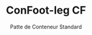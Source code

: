 ---
title: "ConFoot-leg CF"
subtitle: "Patte de Conteneur Standard"
mainImage: "/images/products/confoot-leg-cf-main.jpg"
gallery:
  - "/images/products/confoot-leg-cf-1.jpg"
  - "/images/products/confoot-leg-cf-2.jpg"
  - "/images/products/confoot-leg-cf-3.jpg"
shortDescription: "Le ConFoot-leg CF est notre modèle standard de patte de conteneur qui réduit le temps nécessaire au déplacement et au déchargement des conteneurs, permettant ainsi de laisser les conteneurs en attente de déchargement pour que les conducteurs n'aient pas à patienter."
technicalDescription: "Le modèle CF permet d'utiliser les conteneurs comme espace de stockage supplémentaire tout en restant prêts à être déplacés à tout moment - il suffit de garer la remorque sous le conteneur et de poursuivre le trajet."
videoID: "C2KwnEb-npU"
specifications:
  - name: "Poids"
    value: "24 kg par patte"
  - name: "Capacité de charge"
    value: "34 tonnes"
  - name: "Plage d'ajustement"
    value: "1 043 mm à 1 448 mm"
  - name: "Matériau"
    value: "Acier de haute qualité"
price: "3.500 EUR"
priceVAT: "4.235 EUR"
pricingNotes: "Remises sur volume disponibles. Contactez-nous pour plus de détails."
buyLink: "/contact"
howToUse: |
  1. Positionnez la patte CF sur le chapeau d'angle du conteneur
  2. Activez le mécanisme de verrouillage
  3. Ajustez la hauteur si nécessaire dans la plage de 1 043 mm à 1 448 mm
  4. Répétez pour tous les angles requis
  5. Abaissez la remorque et repartez, en laissant le conteneur sur les pattes
benefits:
  - title: "Gain de Temps"
    description: "Réduit le temps nécessaire au déplacement et au déchargement des conteneurs, car ceux-ci peuvent être laissés en attente de déchargement"
  - title: "Efficacité du Conducteur"
    description: "Les conducteurs n'ont pas à attendre pendant le déchargement, ce qui les libère pour d'autres tâches"
  - title: "Stockage Supplémentaire"
    description: "Les conteneurs peuvent être utilisés comme espace de stockage supplémentaire lorsqu'ils ne sont pas en transit"
  - title: "Mobilité Sans Contraintes"
    description: "Les conteneurs sont toujours prêts à être déplacés - il suffit de garer la remorque sous le conteneur pour poursuivre le trajet"
  - title: "Applications Polyvalentes"
    description: "Convient pour un usage général, le stockage, les conteneurs-citernes et diverses industries"
  - title: "Optimisation des Coûts"
    description: "Optimise les coûts et le temps en rationalisant les opérations de transport et de stockage"
articleContent: |
  ## Qu'est-ce que le ConFoot-leg CF ?

  Le ConFoot-leg CF est le modèle standard de patte de conteneur conçu pour rationaliser les opérations de transport, de stockage et de logistique. Cette solution polyvalente réduit le temps nécessaire au déplacement et au déchargement des conteneurs en permettant de les laisser en attente de déchargement, ce qui évite aux conducteurs de patienter. Le modèle CF transforme les conteneurs d'expédition en unités de stockage flexibles, toujours prêtes à être transportées dès que nécessaire.

  ## Avantages Clés pour le Transport et la Logistique

  Le ConFoot-leg CF offre des avantages opérationnels significatifs aux entreprises impliquées dans le transport et la logistique des conteneurs. En permettant de laisser les conteneurs sur pattes en attendant le déchargement, vous pouvez optimiser le temps des conducteurs et l'utilisation de votre flotte. Les conducteurs peuvent déposer les conteneurs et continuer immédiatement leur prochain déplacement, éliminant ainsi les périodes d'attente coûteuses lors des opérations de chargement et de déchargement.

  De plus, les conteneurs équipés des pattes CF peuvent servir d'espace de stockage supplémentaire précieux lorsqu'ils ne sont pas en transit. Ils restent prêts à être déplacés à tout moment - il suffit de garer une remorque sous le conteneur pour poursuivre le trajet. Cette polyvalence fait du CF une solution idéale pour les entreprises cherchant à améliorer l'efficacité logistique et la capacité de stockage.

  ## Comment Ça Marche

  Le ConFoot-leg CF se fixe solidement sur les chapeaux d'angle des conteneurs, offrant un support stable pendant que le conteneur est positionné pour le chargement, le déchargement ou le stockage. Les pattes disposent d'une plage d'ajustement de 1 043 mm à 1 448 mm, permettant un positionnement polyvalent dans divers environnements opérationnels. Chaque patte pèse 24 kg, ce qui les rend maniables pour les opérateurs, tout en offrant une capacité de charge substantielle de 34 tonnes.

  Le processus d'installation est simple :
  1. Positionnez les pattes CF sur les chapeaux d'angle du conteneur
  2. Actionnez le mécanisme de verrouillage pour sécuriser les pattes
  3. Ajustez la hauteur selon vos besoins spécifiques
  4. Abaissez la remorque et repartez, en laissant le conteneur solidement soutenu sur les pattes

  Lorsqu'il est temps de déplacer le conteneur, il suffit de garer la remorque en dessous, de fixer le conteneur sur la remorque, de retirer les pattes et de poursuivre le trajet.

  ## Applications du ConFoot-leg CF

  ### Entreprises de Transport
  Les entreprises de transport bénéficient grandement de la capacité du CF à optimiser l'utilisation de la flotte. Les conducteurs peuvent déposer les conteneurs chez les clients et continuer immédiatement leur prochain déplacement, plutôt que d'attendre lors des opérations de chargement/déchargement. Cette efficacité peut augmenter considérablement la capacité productive des flottes de remorques existantes et réduire les coûts opérationnels.

  ### Entrepôts et Distribution
  Pour les opérations d'entreposage et de distribution, le CF offre une flexibilité précieuse dans la gestion des flux de conteneurs. Ceux-ci peuvent être positionnés dans des zones de stockage temporaire sur pattes, créant ainsi une capacité tampon supplémentaire pendant les périodes de pointe. Cette approche réduit la congestion aux quais de chargement et permet une planification plus efficace des opérations de chargement et de déchargement.

  ### Installations de Production
  Les installations de fabrication peuvent utiliser des conteneurs équipés du CF comme espace de stockage supplémentaire flexible pour les matières premières ou les produits finis. En positionnant les conteneurs à proximité des zones de production, les matériaux sont facilement accessibles en cas de besoin, ce qui réduit les coûts de manutention et améliore l'efficacité de la production.

  ### Opérations de Vente au Détail
  Les entreprises de vente au détail peuvent utiliser les pattes CF pour des solutions de stockage saisonnier, avec des conteneurs placés à des emplacements stratégiques afin de soutenir la gestion des stocks pendant les périodes de pointe. Cette approche offre une capacité supplémentaire rentable sans nécessiter d'extension permanente des installations.

  ## Spécifications Techniques

  - **Capacité de Charge** : 34 tonnes
  - **Poids** : 24 kg par patte
  - **Plage d'Ajustement** : 1 043 mm à 1 448 mm
  - **Matériau** : Acier de haute qualité avec finition durable
  - **Compatibilité** : Chapeaux d'angle standard pour conteneurs d'expédition

  Le ConFoot-leg CF représente une solution pratique pour rationaliser les opérations de transport et de stockage, offrant aux entreprises un moyen d'optimiser les coûts et le temps. En permettant de laisser les conteneurs en attente de déchargement et utilisés comme espace de stockage supplémentaire, le CF aide les entreprises à atteindre une plus grande efficacité et flexibilité dans la gestion de leurs conteneurs.
---